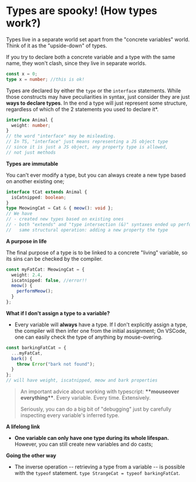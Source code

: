 # Types are spooky! (How types work?)

Types live in a separate world set apart from the "concrete variables" world. Think of it as the "upside-down" of types.

If you try to declare both a concrete variable and a type with the same name, they won't clash, since they live in separate worlds.

```typescript
const x = 0;
type x = number; //this is ok!
```

Types are declared by either the `type` or the `interface` statements. While those constructs may have peculiarities in syntax, just consider they are just **ways to declare types**. In the end a type will just represent some structure, regardless of which of the 2 statements you used to declare it\*.

```typescript
interface Animal {
  weight: number;
}
// the word "interface" may be misleading.
// In TS, "interface" just means representing a JS object type
// since it is just a JS object, any property type is allowed,
// not just methods
```

**Types are immutable**

You can't ever modify a type, but you can always create a new type based on another existing one;

```typescript
interface tCat extends Animal {
  isCatnipped: boolean;
}
type MeowingCat = Cat & { meow(): void };
// We have
// - created new types based on existing ones
// - both "extends" and "type intersection (&)" syntaxes ended up performing the
//   same structural operation: adding a new property the type
```

**A purpose in life**

The final purpose of a type is to be linked to a concrete "living" variable, so its sins can be checked by the compiler.

```typescript
const myFatCat: MeowingCat = {
  weight: 2.4,
  iscatnipped: false, //error!!
  meow() {
    performMeow();
  }
};
```

**What if I don't assign a type to a variable?**

* Every variable will **always** have a type. If I don't explicitly assign a type, the compiler will then infer one from the initial assignment; On VSCode, one can easily check the type of anything by mouse-overing.

```typescript
const barkingFatCat = {
  ...myFatCat,
  bark() {
    throw Error("bark not found");
  }
};
// will have weight, iscatnipped, meow and bark properties
```

> An important advice about working with typescript: **\*\*mouseover everything\*\***. Every variable. Every time. Extensively.
>
> Seriously, you can do a big bit of "debugging" just by carefully inspecting every variable's inferred type.

**A lifelong link**

* **One variable can only have one type during its whole lifespan.** However, you can still create new variables and do casts;

**Going the other way**

* The inverse operation -- retrieving a type from a variable -- is possible with the `typeof` statement. `type StrangeCat = typeof barkingFatCat`.
